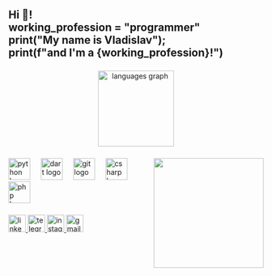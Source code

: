 <h2 align="left">Hi 👋!<br>working_profession = "programmer"<br>print("My name is Vladislav");<br>print(f"and I'm a {working_profession}!")</h2>

###

<div align="center">
  <img src="https://github-readme-stats.vercel.app/api/top-langs?username=Fllleshka&locale=en&hide_title=false&layout=compact&card_width=320&langs_count=5&theme=dracula&hide_border=false" height="150" alt="languages graph"  />
</div>

###

<img align="right" height="217" src="https://media.giphy.com/media/qgQUggAC3Pfv687qPC/giphy.gif"  />

###

<div align="left">
  <img src="https://cdn.jsdelivr.net/gh/devicons/devicon/icons/python/python-original.svg" height="43" alt="python logo"  />
  <img width="13" />
  <img src="https://cdn.jsdelivr.net/gh/devicons/devicon/icons/dart/dart-original.svg" height="43" alt="dart logo"  />
  <img width="13" />
  <img src="https://cdn.jsdelivr.net/gh/devicons/devicon/icons/git/git-original.svg" height="43" alt="git logo"  />
  <img width="13" />
  <img src="https://cdn.jsdelivr.net/gh/devicons/devicon/icons/csharp/csharp-original.svg" height="43" alt="csharp logo"  />
  <img width="13" />
  <img src="https://cdn.jsdelivr.net/gh/devicons/devicon/icons/php/php-original.svg" height="43" alt="php logo"  />
</div>

###

<div align="left">
  <a href="https://www.linkedin.com/in/fleysnervlad" target="_blank">
    <img src="https://img.shields.io/static/v1?message=LinkedIn&logo=linkedin&label=&color=0077B5&logoColor=white&labelColor=&style=flat" height="34" alt="linkedin logo"  />
  </a>
  <a href="https://t.me/fleshkaomsk" target="_blank">
    <img src="https://img.shields.io/static/v1?message=Telegram&logo=telegram&label=&color=2CA5E0&logoColor=white&labelColor=&style=flat" height="34" alt="telegram logo"  />
  </a>
  <a href="https://www.instagram.com/fleshkaomsk/" target="_blank">
    <img src="https://img.shields.io/static/v1?message=Instagram&logo=instagram&label=&color=E4405F&logoColor=white&labelColor=&style=flat" height="34" alt="instagram logo"  />
  </a>
  <a href="mailto:fleisner.omsk@gmail.com" target="_blank">
    <img src="https://img.shields.io/static/v1?message=Gmail&logo=gmail&label=&color=D14836&logoColor=white&labelColor=&style=flat" height="34" alt="gmail logo"  />
  </a>
</div>

###

